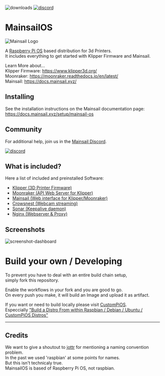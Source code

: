 ![downloads](https://img.shields.io/github/downloads/mainsail-crew/MainsailOS/total)
[![discord](https://img.shields.io/discord/758059413700345988?color=%235865F2&label=discord&logo=discord&logoColor=white&style=flat)](https://discord.gg/skWTwTD)

# MainsailOS

![Mainsail Logo](https://github.com/meteyou/mainsail/raw/master/docs/assets/img/logo.png?raw=true)

A [Raspberry Pi OS](https://www.raspberrypi.org/software/) based distribution for 3d Printers. \
It includes everything to get started with Klipper Firmware and Mainsail.

Learn More about... \
Klipper Firmware: https://www.klipper3d.org/ \
Moonraker: https://moonraker.readthedocs.io/en/latest/ \
Mainsail: https://docs.mainsail.xyz/

## Installing

See the installation instructions on the Mainsail documentation page:
https://docs.mainsail.xyz/setup/mainsail-os

## Community

For additional help, join us in the [Mainsail Discord](https://discord.gg/skWTwTD).

[![discord](https://img.shields.io/discord/758059413700345988?color=%235865F2&label=discord&logo=discord&logoColor=white&style=flat)](https://discord.gg/skWTwTD)

## What is included?

Here a list of included and preinstalled Software:

-   [Klipper (3D Printer Firmware)](https://github.com/KevinOConnor/klipper)
-   [Moonraker (API Web Server for Klipper)](https://github.com/Arksine/moonraker)
-   [Mainsail (Web interface for Klipper/Moonraker)](https://github.com/meteyou/mainsail)
-   [Crowsnest (Webcam streaming)](https://github.com/mainsail-crew/crowsnest)
-   [Sonar (Keepalive daemon)](https://github.com/mainsail-crew/sonar)
-   [Nginx (Webserver & Proxy)](https://nginx.org/en/)

## Screenshots

![screenshot-dashboard](https://raw.githubusercontent.com/mainsail-crew/docs/master/assets/img/screenshot.png)

# Build your own / Developing

To prevent you have to deal with an entire build chain setup, \
simply fork this repository.

Enable the workflows in your fork and you are good to go. \
On every push you make, it will build an Image and upload it as artifact.

If you want or need to build locally please visit [CustomPiOS](https://github.com/guysoft/CustomPiOS). \
Especcially ["Build a Distro From within Raspbian / Debian / Ubuntu / CustomPiOS Distros"](https://github.com/guysoft/CustomPiOS#build-a-distro-from-within-raspbian--debian--ubuntu--custompios-distros)

---

## Credits

We want to give a shoutout to [jottr](https://github.com/jottr) for mentioning a naming convention problem.\
In the past we used 'raspbian' at some points for names.\
But this isn't technicaly true.\
MainsailOS is based of Raspberry Pi OS, not raspbian.
